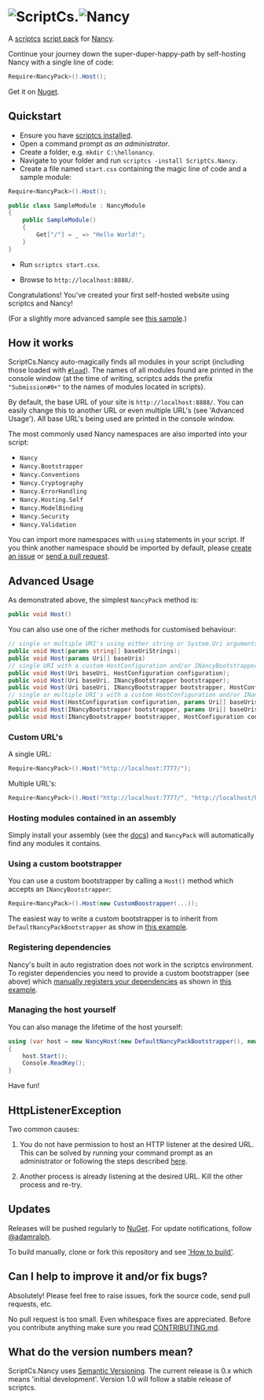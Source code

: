 # ![ScriptCs](https://secure.gravatar.com/avatar/5c754f646971d8bc800b9d4057931938?s=200).![Nancy](https://secure.gravatar.com/avatar/8e00fa6da668702f8b73ac4caebfbee4?s=200)

A [scriptcs](https://github.com/scriptcs/scriptcs) [script pack](https://github.com/scriptcs/scriptcs/wiki/Script-Packs-master-list) for [Nancy](https://github.com/NancyFx/Nancy).

Continue your journey down the super-duper-happy-path by self-hosting Nancy with a single line of code:
```C#
Require<NancyPack>().Host();
```

Get it on [Nuget](https://nuget.org/packages/ScriptCs.Nancy/).

## Quickstart

* Ensure you have [scriptcs installed](https://github.com/scriptcs/scriptcs#getting-scriptcs).
* Open a command prompt *as an administrator*.
* Create a folder, e.g. `mkdir C:\hellonancy`.
* Navigate to your folder and run `scriptcs -install ScriptCs.Nancy`.
* Create a file named `start.csx` containing the magic line of code and a sample module:

```C#
Require<NancyPack>().Host();

public class SampleModule : NancyModule
{
    public SampleModule()
    {
        Get["/"] = _ => "Hello World!";
    }
}
```

* Run `scriptcs start.csx`.

* Browse to `http://localhost:8888/`.

Congratulations! You've created your first self-hosted website using scriptcs and Nancy!

(For a slightly more advanced sample see [this sample](https://github.com/adamralph/scriptcs-nancy/blob/master/src/sample/start1.csx).)

## How it works

ScriptCs.Nancy auto-magically finds all modules in your script (including those loaded with [`#load`](https://github.com/scriptcs/scriptcs/wiki/Writing-a-script#loading-referenced-scripts "Loading referenced scripts")). The names of all modules found are printed in the console window (at the time of writing, scriptcs adds the prefix `"Submission#0+"` to the names of modules located in scripts).

By default, the base URL of your site is `http://localhost:8888/`. You can easily change this to another URL or even multiple URL's (see 'Advanced Usage'). All base URL's being used are printed in the console window. 

The most commonly used Nancy namespaces are also imported into your script:
* `Nancy`
* `Nancy.Bootstrapper`
* `Nancy.Conventions`
* `Nancy.Cryptography`
* `Nancy.ErrorHandling`
* `Nancy.Hosting.Self`
* `Nancy.ModelBinding`
* `Nancy.Security`
* `Nancy.Validation`

You can import more namespaces with `using` statements in your script. If you think another namespace should be imported by default, please [create an issue](https://github.com/adamralph/scriptcs-nancy/issues/new/) or [send a pull request](https://help.github.com/articles/creating-a-pull-request/).

## Advanced Usage

As demonstrated above, the simplest `NancyPack` method is:
```C#
public void Host()
```

You can also use one of the richer methods for customised behaviour:
```C#
// single or multiple URI's using either string or System.Uri arguments
public void Host(params string[] baseUriStrings);
public void Host(params Uri[] baseUris)
// single URI with a custom HostConfiguration and/or INancyBootstrapper
public void Host(Uri baseUri, HostConfiguration configuration);
public void Host(Uri baseUri, INancyBootstrapper bootstrapper);
public void Host(Uri baseUri, INancyBootstrapper bootstrapper, HostConfiguration configuration);
// single or multiple URI's with a custom HostConfiguration and/or INancyBootstrapper
public void Host(HostConfiguration configuration, params Uri[] baseUris);
public void Host(INancyBootstrapper bootstrapper, params Uri[] baseUris);
public void Host(INancyBootstrapper bootstrapper, HostConfiguration configuration, params Uri[] baseUris);
```

### Custom URL's

A single URL:
```C#
Require<NancyPack>().Host("http://localhost:7777/");
```

Multiple URL's:
```C#
Require<NancyPack>().Host("http://localhost:7777/", "http://localhost/hellonancy/");
```

### Hosting modules contained in an assembly

Simply install your assembly (see the [docs](https://github.com/scriptcs/scriptcs/wiki/Writing-a-script#referencing-assemblies "scriptcs documentation")) and `NancyPack` will automatically find any modules it contains.

### Using a custom bootstrapper

You can use a custom bootstrapper by calling a `Host()` method which accepts an `INancyBootstrapper`:
```C#
Require<NancyPack>().Host(new CustomBoostrapper(...));
```

The easiest way to write a custom bootstrapper is to inherit from `DefaultNancyPackBootstrapper` as show in [this example](https://github.com/adamralph/scriptcs-nancy/blob/master/src/sample/start2.csx).

### Registering dependencies

Nancy's built in auto registration does not work in the scriptcs environment. To register dependencies you need to provide a custom bootstrapper (see above) which [manually registers your dependencies](https://github.com/NancyFx/Nancy/wiki/Bootstrapping-nancy#part-2---manually-registering-dependencies "Manually Registering Dependencies") as shown in [this example](https://github.com/adamralph/scriptcs-nancy/blob/master/src/sample/start2.csx).

### Managing the host yourself

You can also manage the lifetime of the host yourself:
```C#
using (var host = new NancyHost(new DefaultNancyPackBootstrapper(), new Uri("http://localhost:88/")))
{
    host.Start();    
    Console.ReadKey();
}
```

Have fun!

## HttpListenerException

Two common causes:

1. You do not have permission to host an HTTP listener at the desired URL. This can be solved by running your command prompt as an administrator or following the steps described [here](https://github.com/NancyFx/Nancy/wiki/Self-Hosting-Nancy#httplistenerexception).

1. Another process is already listening  at the desired URL. Kill the other process and re-try.

## Updates

Releases will be pushed regularly to [NuGet](https://nuget.org/packages/ScriptCs.Nancy/). For update notifications, follow [@adamralph](https://twitter.com/#!/adamralph).

To build manually, clone or fork this repository and see ['How to build'](https://github.com/adamralph/scriptcs-nancy/blob/master/how_to_build.md).

## Can I help to improve it and/or fix bugs? ##

Absolutely! Please feel free to raise issues, fork the source code, send pull requests, etc.

No pull request is too small. Even whitespace fixes are appreciated. Before you contribute anything make sure you read [CONTRIBUTING.md](https://github.com/adamralph/scriptcs-nancy/blob/master/CONTRIBUTING.md).

## What do the version numbers mean? ##

ScriptCs.Nancy uses [Semantic Versioning](http://semver.org/). The current release is 0.x which means 'initial development'. Version 1.0 will follow a stable release of scriptcs.
